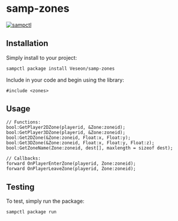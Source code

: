 # samp-zones

[![sampctl](https://img.shields.io/badge/sampctl-samp--zones-2f2f2f.svg?style=for-the-badge)](https://github.com/Veseon/samp-zones)

<!--
Short description of your library, why it's useful, some examples, pictures or
videos. Link to your forum release thread too.

Remember: You can use "forumfmt" to convert this readme to forum BBCode!

What the sections below should be used for:

`## Installation`: Leave this section un-edited unless you have some specific
additional installation procedure.

`## Testing`: Whether your library is tested with a simple `main()` and `print`,
unit-tested, or demonstrated via prompting the player to connect, you should
include some basic information for users to try out your code in some way.

And finally, maintaining your version number`:

* Follow [Semantic Versioning](https://semver.org/)
* When you release a new version, update `VERSION` and `git tag` it
* Versioning is important for sampctl to use the version control features

Happy Pawning!
-->

## Installation

Simply install to your project:

```bash
sampctl package install Veseon/samp-zones
```

Include in your code and begin using the library:

```pawn
#include <zones>
```

## Usage

```pawn
// Functions:
bool:GetPlayer2DZone(playerid, &Zone:zoneid);
bool:GetPlayer3DZone(playerid, &Zone:zoneid);
bool:Get2DZone(&Zone:zoneid, Float:x, Float:y);
bool:Get3DZone(&Zone:zoneid, Float:x, Float:y, Float:z);
bool:GetZoneName(Zone:zoneid, dest[], maxlength = sizeof dest);

// Callbacks:
forward OnPlayerEnterZone(playerid, Zone:zoneid);
forward OnPlayerLeaveZone(playerid, Zone:zoneid);
```
<!--
Write your code documentation or examples here. If your library is documented in
the source code, direct users there. If not, list your API and describe it well
in this section. If your library is passive and has no API, simply omit this
section.
-->

## Testing

<!--
Depending on whether your package is tested via in-game "demo tests" or
y_testing unit-tests, you should indicate to readers what to expect below here.
-->

To test, simply run the package:

```bash
sampctl package run
```
